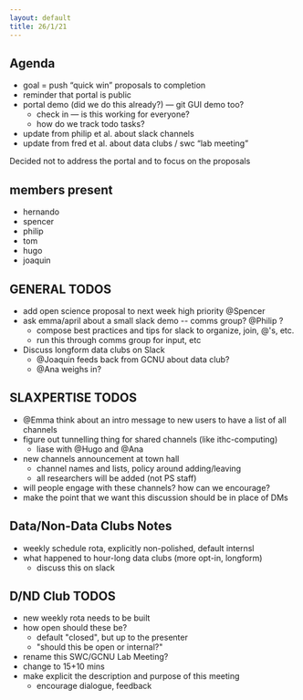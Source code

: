 ```yaml
---
layout: default
title: 26/1/21
---
```


## Agenda 

- goal = push “quick win” proposals to completion
- reminder that portal is public
- portal demo (did we do this already?) — git GUI demo too?
	- check in — is this working for everyone?
	- how do we track todo tasks?
- update from philip et al. about slack channels
- update from fred et al. about data clubs / swc “lab meeting”

Decided not to address the portal and to focus on the proposals

## members present

- hernando
- spencer 
- philip
- tom
- hugo
- joaquin

## GENERAL TODOS

- add open science proposal to next week high priority @Spencer
- ask emma/april about a small slack demo -- comms group? @Philip ?
	- compose best practices and tips for slack to organize, join, @'s, etc.
	- run this through comms group for input, etc
- Discuss longform data clubs on Slack
	- @Joaquin feeds back from GCNU about data club?
	- @Ana weighs in?

## SLAXPERTISE TODOS

- @Emma think about an intro message to new users to have a list of all channels
- figure out tunnelling thing for shared channels (like ithc-computing)
	- liase with @Hugo and @Ana 
- new channels announcement at town hall
	- channel names and lists, policy around adding/leaving
	- all researchers will be added (not PS staff)
- will people engage with these channels? how can we encourage?
- make the point that we want this discussion should be in place of DMs 

## Data/Non-Data Clubs Notes
- weekly schedule rota, explicitly non-polished, default internsl
- what happened to hour-long data clubs (more opt-in, longform)
	- discuss this on slack

## D/ND Club TODOS
- new weekly rota needs to be built
- how open should these be?
	- default "closed", but up to the presenter
	- "should this be open or internal?"
- rename this SWC/GCNU Lab Meeting?
- change to 15+10 mins
- make explicit the description and purpose of this meeting
	- encourage dialogue, feedback
